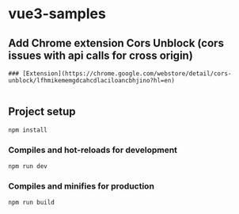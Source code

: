 # vue3-samples

## Add Chrome extension Cors Unblock (cors issues with api calls for cross origin)

```
### [Extension](https://chrome.google.com/webstore/detail/cors-unblock/lfhmikememgdcahcdlaciloancbhjino?hl=en)


```

## Project setup
```
npm install
```

### Compiles and hot-reloads for development
```
npm run dev
```

### Compiles and minifies for production
```
npm run build
```

